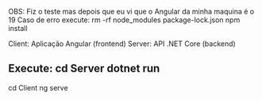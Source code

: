 OBS: Fiz o teste mas depois que eu vi que o Angular da minha maquina é o 19
Caso de erro execute:
rm -rf node_modules package-lock.json
npm install

Client: Aplicação Angular (frontend)
Server: API .NET Core (backend)

Execute:
cd Server
dotnet run
-----
cd Client
ng serve
